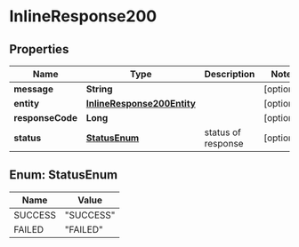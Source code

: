 # InlineResponse200

## Properties
Name | Type | Description | Notes
------------ | ------------- | ------------- | -------------
**message** | **String** |  |  [optional]
**entity** | [**InlineResponse200Entity**](InlineResponse200Entity.md) |  |  [optional]
**responseCode** | **Long** |  |  [optional]
**status** | [**StatusEnum**](#StatusEnum) | status of response |  [optional]

<a name="StatusEnum"></a>
## Enum: StatusEnum
Name | Value
---- | -----
SUCCESS | &quot;SUCCESS&quot;
FAILED | &quot;FAILED&quot;
